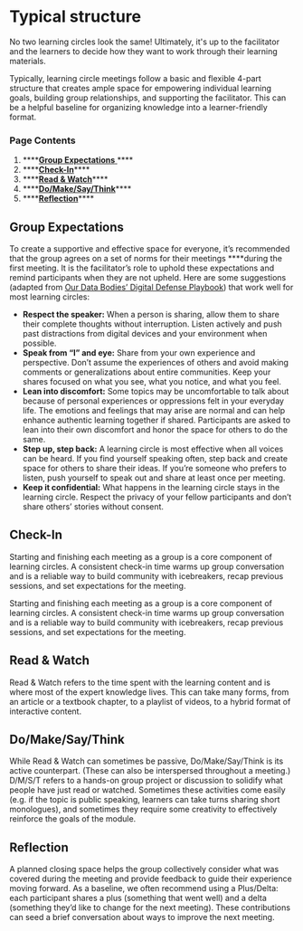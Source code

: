 # Typical structure

No two learning circles look the same! Ultimately, it's up to the facilitator and the learners to decide how they want to work through their learning materials. 

Typically, learning circle meetings follow a basic and flexible 4-part structure that creates ample space for empowering individual learning goals, building group relationships, and supporting the facilitator. This can be a helpful baseline for organizing knowledge into a learner-friendly format. 

### Page Contents

1. \*\*\*\*[**Group Expectations** ](./#group-expectations)\*\*\*\*
2. \*\*\*\*[**Check-In**](./#check-in)\*\*\*\*
3. \*\*\*\*[**Read & Watch**](./#read-and-watch)\*\*\*\*
4. \*\*\*\*[**Do/Make/Say/Think**](./#do-make-say-think)\*\*\*\*
5. \*\*\*\*[**Reflection**](./#reflection)\*\*\*\*

## Group Expectations

To create a supportive and effective space for everyone, it’s recommended that the group agrees on a set of norms for their meetings ****during the first meeting. It is the facilitator’s role to uphold these expectations and remind participants when they are not upheld. Here are some suggestions \(adapted from [Our Data Bodies’ Digital Defense Playbook](https://www.odbproject.org/wp-content/uploads/2019/03/ODB_DDP_HighRes_Single.pdf)\) that work well for most learning circles:

* **Respect the speaker:** When a person is sharing, allow them to share their complete thoughts without interruption. Listen actively and push past distractions from digital devices and your environment when possible.
* **Speak from “I” and eye:** Share from your own experience and perspective. Don’t assume the experiences of others and avoid making comments or generalizations about entire communities. Keep your shares focused on what you see, what you notice, and what you feel.
* **Lean into discomfort:** Some topics may be uncomfortable to talk about because of personal experiences or oppressions felt in your everyday life. The emotions and feelings that may arise are normal and can help enhance authentic learning together if shared. Participants are asked to lean into their own discomfort and honor the space for others to do the same.
* **Step up, step back:** A learning circle is most effective when all voices can be heard. If you find yourself speaking often, step back and create space for others to share their ideas. If you’re someone who prefers to listen, push yourself to speak out and share at least once per meeting.
* **Keep it confidential:** What happens in the learning circle stays in the learning circle. Respect the privacy of your fellow participants and don’t share others’ stories without consent.

## **Check-In**

Starting and finishing each meeting as a group is a core component of learning circles. A consistent check-in time warms up group conversation and is a reliable way to build community with icebreakers, recap previous sessions, and set expectations for the meeting. 

Starting and finishing each meeting as a group is a core component of learning circles. A consistent check-in time warms up group conversation and is a reliable way to build community with icebreakers, recap previous sessions, and set expectations for the meeting. 

## **Read & Watch**

Read & Watch refers to the time spent with the learning content and is where most of the expert knowledge lives. This can take many forms, from an article or a textbook chapter, to a playlist of videos, to a hybrid format of interactive content. 

## **Do/Make/Say/Think**

While Read & Watch can sometimes be passive, Do/Make/Say/Think is its active counterpart. \(These can also be interspersed throughout a meeting.\) D/M/S/T refers to a hands-on group project or discussion to solidify what people have just read or watched. Sometimes these activities come easily \(e.g. if the topic is public speaking, learners can take turns sharing short monologues\), and sometimes they require some creativity to effectively reinforce the goals of the module. 

## **Reflection**

A planned closing space helps the group collectively consider what was covered during the meeting and provide feedback to guide their experience moving forward. As a baseline, we often recommend using a Plus/Delta: each participant shares a plus \(something that went well\) and a delta \(something they’d like to change for the next meeting\). These contributions can seed a brief conversation about ways to improve the next meeting.

